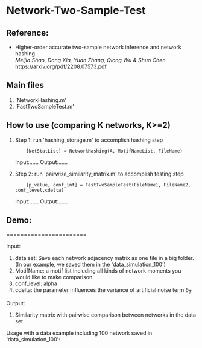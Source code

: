 # Network-Two-Sample-Test

<h2>Reference:</h2>

* Higher-order accurate two-sample network inference and network hashing<br />
<i>Meijia Shao, Dong Xia, Yuan Zhang, Qiong Wu & Shuo Chen</i><br>
https://arxiv.org/pdf/2208.07573.pdf



<h2>Main files</h2>

1. 'NetworkHashing.m'
2. 'FastTwoSampleTest.m'


<h2>How to use (comparing K networks, K>=2)</h2>

<ol>
  <li> Step 1: run 'hashing_storage.m' to accomplish hashing step <br />

        [NetStatList] = NetworkHashing(A, MotifNameList, FileName)
    
  Input:......
  Output:......
  
  
  <li> Step 2: run 'pairwise_similarity_matrix.m' to accomplish testing step  <br />

        [p_value, conf_int] = FastTwoSampleTest(FileName1, FileName2, conf_level,cdelta)
    
  Input:......
  Output:......
</ol>




<h2>Demo: </h2>

=======================

Input: 
1. data set: Save each network adjacency matrix as one file in a big folder. (In our example, we saved them in the 'data_simulation_100')
2. MotifName: a motif list including all kinds of network moments you would like to make comparison 
3. conf_level: alpha 
4. cdelta: the parameter influences the variance of artificial noise term $\delta_T$

Output:  
1. Similarity matrix with pairwise comparison between networks in the data set

Usage with a data example including 100 network saved in 'data_simulation_100':




